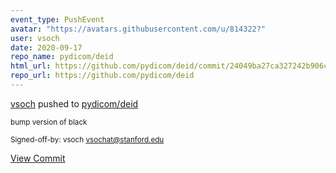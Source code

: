 ```yaml
---
event_type: PushEvent
avatar: "https://avatars.githubusercontent.com/u/814322?"
user: vsoch
date: 2020-09-17
repo_name: pydicom/deid
html_url: https://github.com/pydicom/deid/commit/24049ba27ca327242b906c1257f82bfa15c9a399
repo_url: https://github.com/pydicom/deid
---
```


<a href='https://github.com/vsoch' target='_blank'>vsoch</a> pushed to <a href='https://github.com/pydicom/deid' target='_blank'>pydicom/deid</a>

<small>bump version of black

Signed-off-by: vsoch <vsochat@stanford.edu></small>

<a href='https://github.com/pydicom/deid/commit/24049ba27ca327242b906c1257f82bfa15c9a399' target='_blank'>View Commit</a>